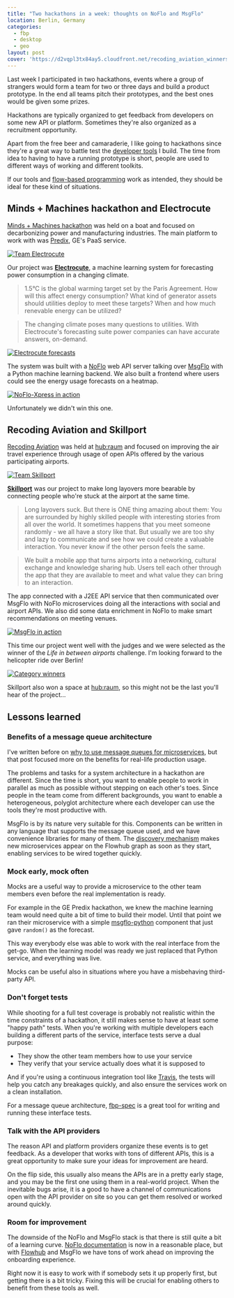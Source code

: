 ```yaml
---
title: "Two hackathons in a week: thoughts on NoFlo and MsgFlo"
location: Berlin, Germany
categories:
  - fbp
  - desktop
  - geo
layout: post
cover: 'https://d2vqpl3tx84ay5.cloudfront.net/recoding_aviation_winners.jpg'
---
```

Last week I participated in two hackathons, events where a group of strangers would form a team for two or three days and build a product prototype. In the end all teams pitch their prototypes, and the best ones would be given some prizes.

Hackathons are typically organized to get feedback from developers on some new API or platform. Sometimes they're also organized as a recruitment opportunity.

Apart from the free beer and camaraderie, I like going to hackathons since they're a great way to battle test the [developer tools](https://flowhub.io/) I build. The time from idea to having to have a running prototype is short, people are used to different ways of working and different toolkits.

If our tools and [flow-based programming](https://en.wikipedia.org/wiki/Flow-based_programming) work as intended, they should be ideal for these kind of situations.

## Minds + Machines hackathon and Electrocute

[Minds + Machines hackathon](https://mindsmachinesberlin.devpost.com/) was held on a boat and focused on decarbonizing power and manufacturing industries. The main platform to work with was [Predix](https://www.ge.com/digital/predix), GE's PaaS service.

[![Team Electrocute](https://d2vqpl3tx84ay5.cloudfront.net/minds_machines_team_small.jpg)](https://d2vqpl3tx84ay5.cloudfront.net/minds_machines_team.jpg)

Our project was **[Electrocute](https://devpost.com/software/electrocute-a9guqr)**, a machine learning system for forecasting power consumption in a changing climate.

> 1.5°C is the global warming target set by the Paris Agreement. How will this affect energy consumption? What kind of generator assets should utilities deploy to meet these targets? When and how much renevable energy can be utilized?

> The changing climate poses many questions to utilities. With Electrocute's forecasting suite power companies can have accurate answers, on-demand.

[![Electrocute forecasts](https://d2vqpl3tx84ay5.cloudfront.net/minds_machines_map_small.png)](https://d2vqpl3tx84ay5.cloudfront.net/minds_machines_map.png)

The system was built with a [NoFlo](https://noflojs.org/) web API server talking over [MsgFlo](https://msgflo.org/) with a Python machine learning backend. We also built a frontend where users could see the energy usage forecasts on a heatmap.

[![NoFlo-Xpress in action](https://d2vqpl3tx84ay5.cloudfront.net/minds_machines_noflo_small.png)](https://d2vqpl3tx84ay5.cloudfront.net/minds_machines_noflo.png)

Unfortunately we didn't win this one.

## Recoding Aviation and Skillport

[Recoding Aviation](http://www.recodingaviation.com/) was held at [hub:raum](https://www.hubraum.com/) and focused on improving the air travel experience through usage of open APIs offered by the various participating airports.

[![Team Skillport](https://d2vqpl3tx84ay5.cloudfront.net/recoding_aviation_team_small.jpg)](https://d2vqpl3tx84ay5.cloudfront.net/recoding_aviation_team.jpg)

**[Skillport](https://platform.recodingaviation.com/#/projects/594437673d055b0004c17f5a)** was our project to make long layovers more bearable by connecting people who're stuck at the airport at the same time.

> Long layovers suck. But there is ONE thing amazing about them: You are surrounded by highly skilled people with interesting stories from all over the world. It sometimes happens that you meet someone randomly - we all have a story like that. But usually we are too shy and lazy to communicate and see how we could create a valuable interaction. You never know if the other person feels the same.

> We built a mobile app that turns airports into a networking, cultural exchange and knowledge sharing hub. Users tell each other through the app that they are available to meet and what value they can bring to an interaction.

The app connected with a J2EE API service that then communicated over MsgFlo with NoFlo microservices doing all the interactions with social and airport APIs. We also did some data enrichment in NoFlo to make smart recommendations on meeting venues.

[![MsgFlo in action](https://d2vqpl3tx84ay5.cloudfront.net/recoding_aviation_msgflo_small.png)](https://d2vqpl3tx84ay5.cloudfront.net/recoding_aviation_msgflo.png)

This time our project went well with the judges and we were selected as the winner of the _Life in between airports_ challenge. I'm looking forward to the helicopter ride over Berlin!

[![Category winners](https://d2vqpl3tx84ay5.cloudfront.net/recoding_aviation_winners_small.jpg)](https://d2vqpl3tx84ay5.cloudfront.net/recoding_aviation_winners.jpg)

Skillport also won a space at [hub:raum](https://www.hubraum.com/), so this might not be the last you'll hear of the project...

## Lessons learned

### Benefits of a message queue architecture

I've written before on [why to use message queues for microservices](/blog/forget-http-microservices/), but that post focused more on the benefits for real-life production usage.

The problems and tasks for a system architecture in a hackathon are different. Since the time is short, you want to enable people to work in parallel as much as possible without stepping on each other's toes. Since people in the team come from different backgrounds, you want to enable a heterogeneous, polyglot architecture where each developer can use the tools they're most productive with.

MsgFlo is by its nature very suitable for this. Components can be written in any language that supports the message queue used, and we have convenience libraries for many of them. The [discovery mechanism](https://msgflo.org/docs/communications/index.html) makes new microservices appear on the Flowhub graph as soon as they start, enabling services to be wired together quickly.

### Mock early, mock often

Mocks are a useful way to provide a microservice to the other team members even before the real implementation is ready.

For example in the GE Predix hackathon, we knew the machine learning team would need quite a bit of time to build their model. Until that point we ran their microservice with a simple [msgflo-python](http://github.com/msgflo/msgflo-python) component that just gave `random()` as the forecast.

This way everybody else was able to work with the real interface from the get-go. When the learning model was ready we just replaced that Python service, and everything was live.

Mocks can be useful also in situations where you have a misbehaving third-party API.

### Don't forget tests

While shooting for a full test coverage is probably not realistic within the time constraints of a hackathon, it still makes sense to have at least some "happy path" tests. When you're working with multiple developers each building a different parts of the service, interface tests serve a dual purpose:

* They show the other team members how to use your service
* They verify that your service actually does what it is supposed to

And if you're using a continuous integration tool like [Travis](https://travis-ci.org/), the tests will help you catch any breakages quickly, and also ensure the services work on a clean installation.

For a message queue architecture, [fbp-spec](https://github.com/flowbased/fbp-spec) is a great tool for writing and running these interface tests.

### Talk with the API providers

The reason API and platform providers organize these events is to get feedback. As a developer that works with tons of different APIs, this is a great opportunity to make sure your ideas for improvement are heard.

On the flip side, this usually also means the APIs are in a pretty early stage, and you may be the first one using them in a real-world project. When the inevitable bugs arise, it is a good to have a channel of communications open with the API provider on site so you can get them resolved or worked around quickly.

### Room for improvement

The downside of the NoFlo and MsgFlo stack is that there is still quite a bit of a learning curve. [NoFlo documentation](https://noflojs.org/documentation/) is now in a reasonable place, but with [Flowhub](https://flowhub.io/) and MsgFlo we have tons of work ahead on improving the onboarding experience.

Right now it is easy to work with if somebody sets it up properly first, but getting there is a bit tricky. Fixing this will be crucial for enabling others to benefit from these tools as well.

